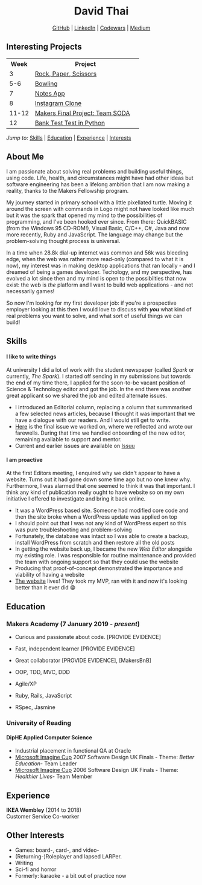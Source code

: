 <h1 align = "center">David Thai</h1>

<p align = "center"><a href="https://github.com/dafuloth">GitHub</a> | <a href="https://www.linkedin.com/in/dafuloth/">LinkedIn</a> | <a href="https://www.codewars.com/users/dafuloth">Codewars</a> | <a href="https://medium.com/@dafuloth">Medium</a></p>

## Interesting Projects

<table>
  <tr>
    <th>Week</th>
    <th colspan="2">Project</th>
  </tr>

  <tr>
    <td>3</td>
    <td><a href="https://github.com/dafuloth/rps-challenge">Rock, Paper, Scissors</a></td>
    <td></td>
  </tr>

  <tr>
    <td>5-6</td>
    <td><a href="https://github.com/dafuloth/bowling-challenge">Bowling</a></td>
    <td></td>
  </tr>

  <tr>
    <td>7</td>
    <td><a href="https://github.com/dafuloth/NotesApp">Notes App</a></td>
    <td></td>
  </tr>

  <tr>
    <td>8</td>
    <td><a href="https://github.com/dafuloth/instagram-challenge">Instagram Clone</a></td>
    <td></td>
  </tr>

  <tr>
    <td>11-12</td>
    <td><a href="https://github.com/dafuloth/SODA">Makers Final Project: Team SODA</a></td>
    <td></td>
  </tr>

  <tr>
    <td>12</td>
    <td><a href="https://github.com/dafuloth/python_bank">Bank Test Test in Python</a></td>
    <td></td>
  </tr>
</table>


_Jump to:_ [Skills](https://github.com/dafuloth/CV/blob/master/README.md#skills) | [Education](https://github.com/dafuloth/CV/blob/master/README.md#education) | [Experience](https://github.com/dafuloth/CV/blob/master/README.md#experience) | [Interests](https://github.com/dafuloth/CV/blob/master/README.md#other-interests)


## About Me

I am passionate about solving real problems and building useful things, using code. Life, health, and circumstances might have had other ideas but software engineering has been a lifelong ambition that I am now making a reality, thanks to the Makers Fellowship program.

My journey started in primary school with a little pixellated turtle. Moving it around the screen with commands in Logo might not have looked like much but it was the spark that opened my mind to the possibilities of programming, and I've been hooked ever since. From there: QuickBASIC (from the Windows 95 CD-ROM!), Visual Basic, C/C++, C#, Java and now more recently, Ruby and JavaScript. The language may change but the problem-solving thought process is universal.

In a time when 28.8k dial-up internet was common and 56k was bleeding edge, when the web was rather more read-only (compared to what it is now), my interest was in making desktop applications that ran locally - and I dreamed of being a games developer. Techology, and my perspective, has evolved a lot since then and my mind is open to the possibilties that now exist: the web is _the_ platform and I want to build web applications - and not necessarily games!

So now I'm looking for my first developer job: if you're a prospective employer looking at this then I would love to discuss with ***you*** what kind of real problems you want to solve, and what sort of useful things we can build!


## Skills

#### I like to write things

At university I did a lot of work with the student newspaper (called _Spark_ or currently, _The Spark_). I started off sending in my submissions but towards the end of my time there, I applied for the soon-to-be vacant position of Science & Technology editor and got the job. In the end there was another great applicant so we shared the job and edited alternate issues. 
- I introduced an Editorial column, replacing a column that summmarised a few selected news articles, because I thought it was important that we have a dialogue with our readers. And I would still get to write.
- [Here](https://issuu.com/sparkweb/docs/spark_62-3/34) is the final issue we worked on, where we reflected and wrote our farewells. During that time we handled onboarding of the new editor, remaining available to support and mentor.
- Current and earlier issues are available on [Issuu](https://issuu.com/sparkweb)

#### I am proactive

At the first Editors meeting, I enquired why we didn't appear to have a website. Turns out it had gone down some time ago but no one knew why. Furthermore, I was alarmed that one seemed to think it was that important. I think any kind of publication really ought to have website so on my own initiative I offered to investigate and bring it back online. 

- It was a WordPress based site. Someone had modified core code and then the site broke when a WordPress update was applied on top
- I should point out that I was not any kind of WordPress expert so this was pure troubleshooting and problem-solving
- Fortunately, the database was intact so I was able to create a backup, install WordPress from scratch and then restore all the old posts
- In getting the website back up, I became the new *Web Editor* alongside my existing role. I was responsible for routine maintenance and provided the team with ongoing support so that they could use the website
- Producing that proof-of-concept demonstrated the importance and viability of having a website
- [The website](http://sparknewspaper.co.uk/) lives! They took my MVP, ran with it and now it's looking better than it ever did :grin:

## Education

### Makers Academy (7 January 2019 - _present_)

- Curious and passionate about code. [PROVIDE EVIDENCE]
- Fast, independent learner [PROVIDE EVIDENCE]
- Great collaborator [PROVIDE EVIDENCE], [MakersBnB]

- OOP, TDD, MVC, DDD
- Agile/XP
- Ruby, Rails, JavaScript
- RSpec, Jasmine

### University of Reading

#### DipHE Applied Computer Science ######
- Industrial placement in functional QA at Oracle
- [Microsoft Imagine Cup](https://en.wikipedia.org/wiki/Imagine_Cup) 2007 Software Design UK Finals - Theme: _Better Education_- Team Leader
- [Microsoft Imagine Cup](https://en.wikipedia.org/wiki/Imagine_Cup) 2006 Software Design UK Finals - Theme: _Healthier Lives_- Team Member


## Experience

**IKEA Wembley** (2014 to 2018)    
Customer Service Co-worker 

## Other Interests

- Games: board-, card-, and video-
- (Returning-)Roleplayer and lapsed LARPer.
- Writing
- Sci-fi and horror
- Formerly: karaoke - a bit out of practice now
